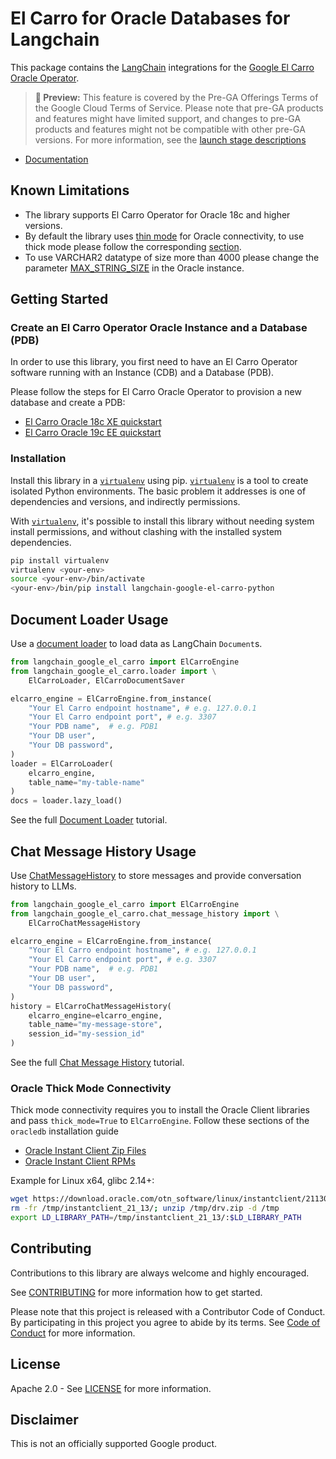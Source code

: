 # El Carro for Oracle Databases for Langchain

This package contains the [LangChain][langchain] integrations for
the [Google El Carro Oracle Operator](https://github.com/GoogleCloudPlatform/elcarro-oracle-operator).

> **🧪 Preview:** This feature is covered by the Pre-GA Offerings Terms of the
> Google Cloud Terms of Service. Please note that pre-GA products and features
> might have limited support, and changes to pre-GA products and features might
> not be compatible with other pre-GA versions. For more information, see
> the [launch stage descriptions](https://cloud.google.com/products#product-launch-stages)

* [Documentation](https://github.com/googleapis/langchain-google-el-carro-python/tree/main/docs/)

## Known Limitations

* The library supports El Carro Operator for Oracle 18c and higher versions.
* By default the library
  uses [thin mode](https://python-oracledb.readthedocs.io/en/latest/user_guide/appendix_b.html)
  for Oracle connectivity,
  to use thick mode please follow the
  corresponding [section](#oracle-thick-mode-connectivity).
* To use VARCHAR2 datatype of size more than 4000 please
  change the
  parameter [MAX_STRING_SIZE](https://docs.oracle.com/en/database/oracle/oracle-database/19/refrn/MAX_STRING_SIZE.html#GUID-D424D23B-0933-425F-BC69-9C0E6724693C)
  in the Oracle instance.

## Getting Started

### Create an El Carro Operator Oracle Instance and a Database (PDB)

In order to use this library, you first need to have an El Carro Operator
software running
with an Instance (CDB) and a Database (PDB).

Please follow the steps for El Carro Oracle Operator to provision a new database
and create a PDB:

* [El Carro Oracle 18c XE quickstart](https://github.com/GoogleCloudPlatform/elcarro-oracle-operator/blob/main/docs/content/quickstart-18c-xe.md)
* [El Carro Oracle 19c EE quickstart](https://github.com/GoogleCloudPlatform/elcarro-oracle-operator/blob/main/docs/content/quickstart-19c-ee.md)

### Installation

Install this library in a [`virtualenv`][venv] using pip. [`virtualenv`][venv]
is a tool to
create isolated Python environments. The basic problem it addresses is one of
dependencies and versions, and indirectly permissions.

With [`virtualenv`][venv], it's possible to install this library without needing
system
install permissions, and without clashing with the installed system
dependencies.

```bash
pip install virtualenv
virtualenv <your-env>
source <your-env>/bin/activate
<your-env>/bin/pip install langchain-google-el-carro-python
```

## Document Loader Usage

Use
a [document loader](https://python.langchain.com/docs/modules/data_connection/document_loaders/)
to load data as LangChain `Document`s.

```python
from langchain_google_el_carro import ElCarroEngine
from langchain_google_el_carro.loader import \
    ElCarroLoader, ElCarroDocumentSaver

elcarro_engine = ElCarroEngine.from_instance(
    "Your El Carro endpoint hostname", # e.g. 127.0.0.1
    "Your El Carro endpoint port", # e.g. 3307
    "Your PDB name",  # e.g. PDB1
    "Your DB user",
    "Your DB password",
)
loader = ElCarroLoader(
    elcarro_engine,
    table_name="my-table-name"
)
docs = loader.lazy_load()
```

See the
full [Document Loader](https://github.com/googleapis/langchain-google-el-carro-python/tree/main/docs/document_loader.ipynb)
tutorial.

## Chat Message History Usage

Use [ChatMessageHistory](https://python.langchain.com/docs/modules/memory/chat_messages/)
to store messages and provide conversation history to LLMs.

```python
from langchain_google_el_carro import ElCarroEngine
from langchain_google_el_carro.chat_message_history import \
    ElCarroChatMessageHistory

elcarro_engine = ElCarroEngine.from_instance(
    "Your El Carro endpoint hostname", # e.g. 127.0.0.1
    "Your El Carro endpoint port", # e.g. 3307
    "Your PDB name",  # e.g. PDB1
    "Your DB user",
    "Your DB password",
)
history = ElCarroChatMessageHistory(
    elcarro_engine=elcarro_engine, 
    table_name="my-message-store",
    session_id="my-session_id"
)
```

See the
full [Chat Message History](https://github.com/googleapis/langchain-google-el-carro-python/tree/main/docs/chat_message_history.ipynb)
tutorial.

### Oracle Thick Mode Connectivity

Thick mode connectivity requires you to install the Oracle Client libraries and
pass `thick_mode=True` to `ElCarroEngine`. Follow these
sections of the `oracledb` installation guide

* [Oracle Instant Client Zip Files](https://python-oracledb.readthedocs.io/en/latest/user_guide/installation.html#oracle-instant-client-zip-files)
* [Oracle Instant Client RPMs](https://python-oracledb.readthedocs.io/en/latest/user_guide/installation.html#oracle-instant-client-rpms)

Example for Linux x64, glibc 2.14+:

```bash
wget https://download.oracle.com/otn_software/linux/instantclient/2113000/instantclient-basic-linux.x64-21.13.0.0.0dbru.zip -O /tmp/drv.zip
rm -fr /tmp/instantclient_21_13/; unzip /tmp/drv.zip -d /tmp
export LD_LIBRARY_PATH=/tmp/instantclient_21_13/:$LD_LIBRARY_PATH
```

## Contributing

Contributions to this library are always welcome and highly encouraged.

See [CONTRIBUTING](CONTRIBUTING.md) for more information how to get started.

Please note that this project is released with a Contributor Code of Conduct. By
participating in
this project you agree to abide by its terms.
See [Code of Conduct](CODE_OF_CONDUCT.md) for more
information.

## License

Apache 2.0 - See [LICENSE](LICENSE) for more information.

## Disclaimer

This is not an officially supported Google product.

[venv]: https://virtualenv.pypa.io/en/latest/

[langchain]: https://github.com/langchain-ai/langchain